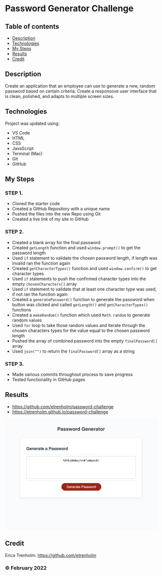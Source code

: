 # Password Generator Challenge

## Table of contents
* [Description](#description)
* [Technologies](#technologies)
* [My Steps](#my-steps)
* [Results](#results)
* [Credit](#credit)

## Description
Create an application that an employee can use to generate a new, random password based on certain criteria. Create a responsove user interface that is clean, polished, and adapts to multiple screen sizes.
	
## Technologies
Project was updated using:
* VS Code
* HTML
* CSS
* JavaScript
* Terminal (Mac)
* Git
* GitHub

## My Steps
### STEP 1. 
* Cloned the starter code
* Created a GitHub Repository with a unique name 
* Pushed the files into the new Repo using Git
* Created a live link of my site in GitHub

### STEP 2.
* Created a blank array for the final password
* Created <code>getLength</code> function and used <code>window.prompt()</code> to get the password length
* Used <code>if</code> statement to validate the chosen password length, if length was invalid ran the function again 
* Created <code>getCharacterTypes()</code> function and used <code>window.confirm()</code> to get character types
* Used <code>if</code> statements to push the confirmed character types into the empty <code>chosenCharacters[]</code> array
* Used <code>if</code> statement to validate that at least one character type was used, if not ran the function again 
* Created a <code>generatePassword()</code> function to generate the password when button was clicked and called <code>getLength()</code> and <code>getCharacterTypes()</code> functions
* Created a <code>makeRandom()</code> function which used <code>Math.random</code> to generate random values
* Used <code>for</code> loop to take those random values and iterate through the chosen characters types for the value equal to the chosen password length
* Pushed the array of combined password into the empty <code>finalPassword[]</code> array
* Used <code>join("")</code> to return the <code>finalPassword[]</code> array as a string

### STEP 3.
* Made various commits throughout process to save progress
* Tested functionality in GitHub pages


## Results

* https://github.com/etrenholm/password-challenge
* https://etrenholm.github.io/password-challenge

![mockup](./images/PasswordGenerator.png)

## Credit

Erica Trenholm: https://github.com/etrenholm

### ©️ February 2022
